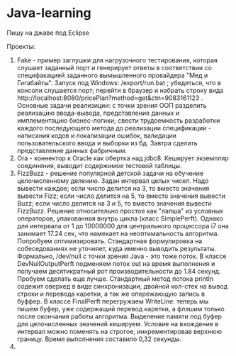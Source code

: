 # Java-learning
Пишу на джаве под Eclipse

Проекты:
 
 1) Fake - пример заглушки для нагрузочного тестирования, которая слушает заданный порт и генерирует ответы в соответствии со специфакацией заданного вымышленного провайдера "Мед и Гигабайты". Запуск под Windows: /export/run.bat  ; убедиться, что в консоли слушается порт; перейти в браузер и набрать строку вида http://localhost:8080/pricePlan?method=get&ctn=9083161123 . Основные задачи реализиции: с точки зрения ООП разделить реализацию ввода-вывода, представление данных и имплементацию бизнес-логики; свести трудоемкость разработки каждого последующего метода до реализации спецификации - написания кодов и локализации ошибок, валидации пользовательского ввода и выборки из бд.
Завтра сделать представление данных фабричным.
2) Ora - коннектор к Oracle как обертка над jdbc8. Кеширует экземпляр соединения, выводит содержимое тестовой таблицы.
3) FizzBuzz - решение популярной детской задачи на обучение целочисленному делению. Задан интервал целых чисел. Надо вывести каждое; если число делится на 3, то вместо значения вывести Fizz; если число делится на 5, то вместо значения вывести Buzz; если число делится на 3 и 5, то вместо значения вывести FizzBuzz. Решение относительно простое как "лапша" из условных операторов, упакованная внутрь цикла (класс SimplePerft). Однако для интервала от 1 до 10000000 для центрального процессора i7 она занимает 17.24 сек, что намекает на неоптимальность алгоритма.
Попробуем оптимизировать. Стандартная формулировка на собеседованиях не уточняет, куда именно выводить результаты. Формально, /dev/null с точки зрения Java - это тоже поток. В классе DevNullOutputPerft подменяем поток out на время выполнения и получаем десятикратный рот производительности до 1.84 секунд.
Пробуем сделать еще лучше. Стандартный метод потока println содежит оверхед в виде синхронизации, двойной кол-стек на вывод строки и перевода каретки, а так же опережающую запись в буффер. В классе FinalPerft перегружаем WriteLine: теперь мы пишем буфер, уже содержащий перевод каретки, а флэшим только после окончания работы алгоритма. Выделение памяти под буфер для целочисленных значений кешируем. Условие на вхождение в интервал можно поменять на строгое, инкрементировав верхнюю границу. Время выполнения составило 0,32 секунды.
5) 


